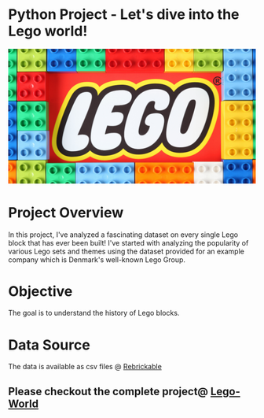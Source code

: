 
# Python Project - Let's dive into the Lego world!
![](https://github.com/Sujataba/PythonProject-AdeepdiveintoLegoWorld/blob/ProjectPortfolio/project_image.png)
# Project Overview
In this project, I've analyzed a fascinating dataset on every single Lego block that has ever been built!
I've started with analyzing the popularity of various Lego sets and themes using the dataset provided for an example company which is Denmark's well-known Lego Group. 
# Objective
The goal is to understand the history of Lego blocks.
# Data Source
The data is available as csv files @ [Rebrickable](https://rebrickable.com/downloads/)
## Please checkout the complete project@ [Lego-World](https://github.com/Sujataba/PythonProject-AdeepdiveintoLegoWorld/blob/ProjectPortfolio/LegoNotebook.pdf)
